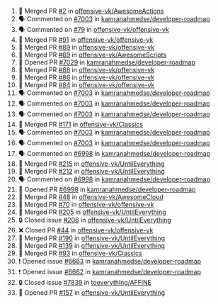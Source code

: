 <!--START_SECTION:activity-->
1. 🎉 Merged PR [#2](https://github.com/offensive-vk/AwesomeActions/pull/2) in [offensive-vk/AwesomeActions](https://github.com/offensive-vk/AwesomeActions)
2. 🗣 Commented on [#7003](https://github.com/kamranahmedse/developer-roadmap/pull/7003#issuecomment-2335952767) in [kamranahmedse/developer-roadmap](https://github.com/kamranahmedse/developer-roadmap)
3. 🗣 Commented on [#79](https://github.com/offensive-vk/offensive-vk/issues/79#issuecomment-2335924210) in [offensive-vk/offensive-vk](https://github.com/offensive-vk/offensive-vk)
4. 🎉 Merged PR [#91](https://github.com/offensive-vk/offensive-vk/pull/91) in [offensive-vk/offensive-vk](https://github.com/offensive-vk/offensive-vk)
5. 🎉 Merged PR [#89](https://github.com/offensive-vk/offensive-vk/pull/89) in [offensive-vk/offensive-vk](https://github.com/offensive-vk/offensive-vk)
6. 🎉 Merged PR [#69](https://github.com/offensive-vk/AwesomeScripts/pull/69) in [offensive-vk/AwesomeScripts](https://github.com/offensive-vk/AwesomeScripts)
7. 💪 Opened PR [#7029](https://github.com/kamranahmedse/developer-roadmap/pull/7029) in [kamranahmedse/developer-roadmap](https://github.com/kamranahmedse/developer-roadmap)
8. 🎉 Merged PR [#88](https://github.com/offensive-vk/offensive-vk/pull/88) in [offensive-vk/offensive-vk](https://github.com/offensive-vk/offensive-vk)
9. 🎉 Merged PR [#86](https://github.com/offensive-vk/offensive-vk/pull/86) in [offensive-vk/offensive-vk](https://github.com/offensive-vk/offensive-vk)
10. 🎉 Merged PR [#84](https://github.com/offensive-vk/offensive-vk/pull/84) in [offensive-vk/offensive-vk](https://github.com/offensive-vk/offensive-vk)
11. 🗣 Commented on [#7003](https://github.com/kamranahmedse/developer-roadmap/pull/7003#issuecomment-2335000089) in [kamranahmedse/developer-roadmap](https://github.com/kamranahmedse/developer-roadmap)
12. 🗣 Commented on [#7003](https://github.com/kamranahmedse/developer-roadmap/pull/7003#issuecomment-2334999861) in [kamranahmedse/developer-roadmap](https://github.com/kamranahmedse/developer-roadmap)
13. 🗣 Commented on [#7003](https://github.com/kamranahmedse/developer-roadmap/pull/7003#issuecomment-2334351241) in [kamranahmedse/developer-roadmap](https://github.com/kamranahmedse/developer-roadmap)
14. 🎉 Merged PR [#171](https://github.com/offensive-vk/Classics/pull/171) in [offensive-vk/Classics](https://github.com/offensive-vk/Classics)
15. 🗣 Commented on [#7003](https://github.com/kamranahmedse/developer-roadmap/pull/7003#issuecomment-2331882635) in [kamranahmedse/developer-roadmap](https://github.com/kamranahmedse/developer-roadmap)
16. 🗣 Commented on [#7003](https://github.com/kamranahmedse/developer-roadmap/pull/7003#issuecomment-2331855501) in [kamranahmedse/developer-roadmap](https://github.com/kamranahmedse/developer-roadmap)
17. 🗣 Commented on [#6998](https://github.com/kamranahmedse/developer-roadmap/pull/6998#issuecomment-2331679468) in [kamranahmedse/developer-roadmap](https://github.com/kamranahmedse/developer-roadmap)
18. 🎉 Merged PR [#215](https://github.com/offensive-vk/UntilEverything/pull/215) in [offensive-vk/UntilEverything](https://github.com/offensive-vk/UntilEverything)
19. 🎉 Merged PR [#212](https://github.com/offensive-vk/UntilEverything/pull/212) in [offensive-vk/UntilEverything](https://github.com/offensive-vk/UntilEverything)
20. 🗣 Commented on [#6998](https://github.com/kamranahmedse/developer-roadmap/issues/6998) in [kamranahmedse/developer-roadmap](https://github.com/kamranahmedse/developer-roadmap)
21. 💪 Opened PR [#6998](https://github.com/kamranahmedse/developer-roadmap/pull/6998) in [kamranahmedse/developer-roadmap](https://github.com/kamranahmedse/developer-roadmap)
22. 🎉 Merged PR [#48](https://github.com/offensive-vk/AwesomeCloud/pull/48) in [offensive-vk/AwesomeCloud](https://github.com/offensive-vk/AwesomeCloud)
23. 🎉 Merged PR [#70](https://github.com/offensive-vk/offensive-vk/pull/70) in [offensive-vk/offensive-vk](https://github.com/offensive-vk/offensive-vk)
24. 🎉 Merged PR [#205](https://github.com/offensive-vk/UntilEverything/pull/205) in [offensive-vk/UntilEverything](https://github.com/offensive-vk/UntilEverything)
25. 🔒 Closed issue [#206](https://github.com/offensive-vk/UntilEverything/issues/206) in [offensive-vk/UntilEverything](https://github.com/offensive-vk/UntilEverything)
26. ❌ Closed PR [#44](https://github.com/offensive-vk/offensive-vk/pull/44) in [offensive-vk/offensive-vk](https://github.com/offensive-vk/offensive-vk)
27. 🎉 Merged PR [#190](https://github.com/offensive-vk/UntilEverything/pull/190) in [offensive-vk/UntilEverything](https://github.com/offensive-vk/UntilEverything)
28. 🎉 Merged PR [#139](https://github.com/offensive-vk/UntilEverything/pull/139) in [offensive-vk/UntilEverything](https://github.com/offensive-vk/UntilEverything)
29. 🎉 Merged PR [#93](https://github.com/offensive-vk/Classics/pull/93) in [offensive-vk/Classics](https://github.com/offensive-vk/Classics)
30. ❗ Opened issue [#6663](https://github.com/kamranahmedse/developer-roadmap/issues/6663) in [kamranahmedse/developer-roadmap](https://github.com/kamranahmedse/developer-roadmap)
31. ❗ Opened issue [#6662](https://github.com/kamranahmedse/developer-roadmap/issues/6662) in [kamranahmedse/developer-roadmap](https://github.com/kamranahmedse/developer-roadmap)
32. 🔒 Closed issue [#7839](https://github.com/toeverything/AFFiNE/issues/7839) in [toeverything/AFFiNE](https://github.com/toeverything/AFFiNE)
33. 💪 Opened PR [#157](https://github.com/offensive-vk/UntilEverything/pull/157) in [offensive-vk/UntilEverything](https://github.com/offensive-vk/UntilEverything)
<!--END_SECTION:activity-->
